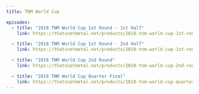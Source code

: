 ```yaml
---
title: TNM World Cup

episodes:
  - title: "2018 TNM World Cup 1st Round - 1st Half"
    link: https://thatsnotmetal.net/products/2018-tnm-world-cup-1st-round-1st-half

  - title: "2018 TNM World Cup 1st Round - 2nd Half"
    link: https://thatsnotmetal.net/products/2018-tnm-world-cup-1st-round-2nd-half

  - title: "2018 TNM World Cup 2nd Round"
    link: https://thatsnotmetal.net/products/2018-tnm-world-cup-2nd-round

  - title: "2018 TNM World Cup Quarter Final"
    link: https://thatsnotmetal.net/products/2018-tnm-world-cup-quarter-final
---
```

